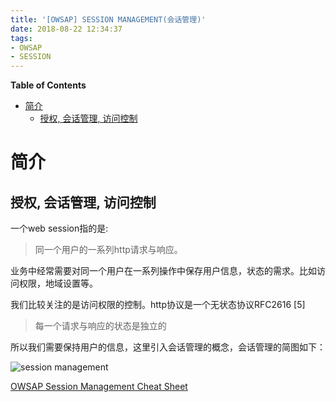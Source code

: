 ```yaml
---
title: '[OWSAP] SESSION MANAGEMENT(会话管理)'
date: 2018-08-22 12:34:37
tags:
- OWSAP
- SESSION
---
```

<!-- markdown-toc start - Don't edit this section. Run M-x markdown-toc-refresh-toc -->
**Table of Contents**

- [简介](#简介)
    - [授权, 会话管理, 访问控制](#授权-会话管理-访问控制)

<!-- markdown-toc end -->

# 简介
## 授权, 会话管理, 访问控制
一个web session指的是:

>同一个用户的一系列http请求与响应。

业务中经常需要对同一个用户在一系列操作中保存用户信息，状态的需求。比如访问权限，地域设置等。

我们比较关注的是访问权限的控制。http协议是一个无状态协议RFC2616 [5]

>每一个请求与响应的状态是独立的

所以我们需要保持用户的信息，这里引入会话管理的概念，会话管理的简图如下：

![session management](fig1.png)

[OWSAP Session Management Cheat Sheet](https://www.owasp.org/index.php/Session_Management_Cheat_Sheet#Introduction)
